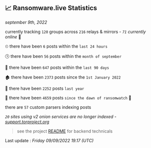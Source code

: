 
## 📈 Ransomware.live Statistics
_september 9th, 2022_

currently tracking `120` groups across `216` relays & mirrors - _`71` currently online_ 📡

⏲ there have been `6` posts within the `last 24 hours`

🕓 there have been `56` posts within the `month of september`

📅 there have been `647` posts within the `last 90 days`

🏚 there have been `2373` posts since the `1st January 2022`

🚀 there have been `2252` posts `last year`

🦕 there have been `4659` posts `since the dawn of ransomwatch` 🐣

there are `57` custom parsers indexing posts

_`20` sites using v2 onion services are no longer indexed - [support.torproject.org](https://support.torproject.org/onionservices/v2-deprecation/)_

> see the project [README](https://github.com/jmousqueton/ransomwatch#readme) for backend technicals



Last update : _Friday 09/09/2022 19.17 (UTC)_

